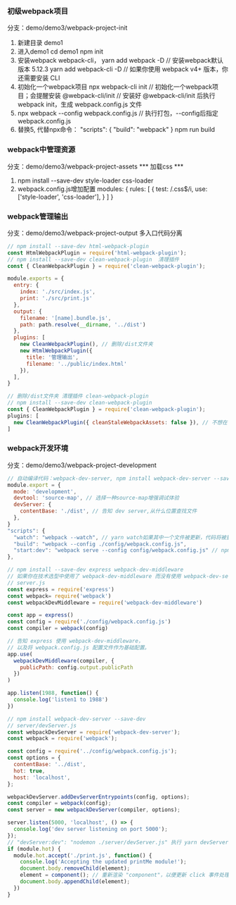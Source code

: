 <!-- 项目目录 demo -->
### 初级webpack项目
分支：demo/demo3/webpack-project-init
1. 新建目录 demo1
2. 进入demo1
cd demo1
npm init
3. 安装webpack webpack-cli，
yarn add webpack -D // 安装webpack默认版本 5.12.3
yarn add webpack-cli -D //  如果你使用 webpack v4+ 版本，你还需要安装 CLI
4. 初始化一个webpack项目
npx webpack-cli init // 初始化一个webpack项目；会提醒安装 @webpack-cli/init
                     // 安装好 @webpack-cli/init 后执行 webpack init，生成 webpack.config.js 文件
5. npx webpack --config webpack.config.js // 执行打包，--config后指定webpack.config.js
6. 替换5, 代替npx命令：
"scripts": {
  "build": "webpack"
}
npm run build

### webpack中管理资源
分支：demo/demo3/webpack-project-assets
*** 加载css ***
<!-- 模块 loader 可以链式调用。链中的每个 loader 都将对资源进行转换。链会逆序执行。第一个 loader 将其结果（被转换后的资源）传递给下一个 loader，依此类推。最后，webpack 期望链中的最后的 loader 返回 JavaScript。
应保证 loader 的先后顺序：'style-loader' 在前，而 'css-loader' 在后。如果不遵守此约定，webpack 可能会抛出错误。 -->
1. npm install --save-dev style-loader css-loader
2. webpack.config.js增加配置
modules: {
  rules: [
    {
      test: /\.css$/i,
      use: ['style-loader', 'css-loader'],
    }
  ]
}

### webpack管理输出
分支：demo/demo3/webpack-project-output
多入口代码分离
```js
// npm install --save-dev html-webpack-plugin
const HtmlWebpackPlugin = require('html-webpack-plugin');
// npm install --save-dev clean-webpack-plugin  清理插件
const { CleanWebpackPlugin } = require('clean-webpack-plugin');

module.exports = {
  entry: {
    index: './src/index.js',
    print: './src/print.js'
  },
  output: {
    filename: '[name].bundle.js',
    path: path.resolve(__dirname, '../dist')
  },
  plugins: [
    new CleanWebpackPlugin(), // 删除/dist文件夹
    new HtmlWebpackPlugin({
      title: '管理输出',
      filename: '../public/index.html'
    }),
  ],
}
```

``` js
// 删除/dist文件夹 清理插件 clean-webpack-plugin
// npm install --save-dev clean-webpack-plugin
const { CleanWebpackPlugin } = require('clean-webpack-plugin');
plugins: [
  new CleanWebpackPlugin({ cleanStaleWebpackAssets: false }), // 不想在 watch 触发增量构建后删除 index.html 文件
]
```
### webpack开发环境
分支：demo/demo3/webpack-project-development
```js
// 自动编译代码：webpack-dev-server, npm install webpack-dev-server --save-dev
module.export = {
  mode: 'development',
  devtool: 'source-map', // 选择一种source-map增强调试体验
  devServer: {
    contentBase: './dist', // 告知 dev server,从什么位置查找文件
  },
}
"scripts": {
  "watch": "webpack --watch", // yarn watch如果其中一个文件被更新，代码将被重新编译，所以你不必再去手动运行整个构建
  "build": "webpack --config ./config/webpack.config.js",
  "start:dev": "webpack serve --config config/webpack.config.js" // npm install webpack-dev-server --save-dev; yarn start:dev 如果其中一个文件被更新，代码将被重新编译
},

// npm install --save-dev express webpack-dev-middleware
// 如果你在技术选型中使用了 webpack-dev-middleware 而没有使用 webpack-dev-server，请使用 webpack-hot-middleware 依赖包，以在你的自定义服务器或应用程序上启用 HMR。
// server.js
const express = require('express')
const webpack= require('webpack')
const webpackDevMiddleware = require('webpack-dev-middleware')

const app = express()
const config = require('./config/webpack.config.js')
const compiler = webpack(config)

// 告知 express 使用 webpack-dev-middleware，
// 以及将 webpack.config.js 配置文件作为基础配置。
app.use(
  webpackDevMiddleware(compiler, {
    publicPath: config.output.publicPath
  })
)

app.listen(1988, function() {
  console.log('listen1 to 1988')
})

// npm install webpack-dev-server --save-dev
// server/devServer.js
const webpackDevServer = require('webpack-dev-server');
const webpack = require('webpack');

const config = require('../config/webpack.config.js');
const options = {
  contentBase: '../dist',
  hot: true,
  host: 'localhost',
};

webpackDevServer.addDevServerEntrypoints(config, options);
const compiler = webpack(config);
const server = new webpackDevServer(compiler, options);

server.listen(5000, 'localhost', () => {
  console.log('dev server listening on port 5000');
});
// "devServer:dev": "nodemon ./server/devServer.js" 执行 yarn devServer:dev
if (module.hot) {
  module.hot.accept('./print.js', function() {
    console.log('Accepting the updated printMe module!');
    document.body.removeChild(element);
    element = component(); // 重新渲染 "component"，以便更新 click 事件处理函数
    document.body.appendChild(element);
  })
}
```
















